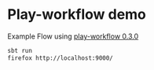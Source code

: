 # Play-workflow demo

Example Flow using [play-workflow 0.3.0](https://github.com/passivsystems/play-workflow/tree/0.3.0)

```bash
sbt run
firefox http://localhost:9000/
```
